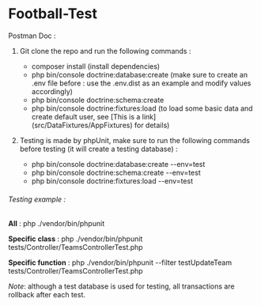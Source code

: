 # Football-Test

Postman Doc : 

1. Git clone the repo and run the following commands :
    - composer install (install dependencies)
    - php bin/console doctrine:database:create (make sure to create an .env file before : use the .env.dist as an example and modify values accordingly)
    - php bin/console doctrine:schema:create
    - php bin/console doctrine:fixtures:load (to load some basic data and create default user, see [This is a link] (src/DataFixtures/AppFixtures) for details)

2. Testing is made by phpUnit, make sure to run the following commands before testing (it will create a testing database) :
     - php bin/console doctrine:database:create --env=test
     - php bin/console doctrine:schema:create --env=test
     - php bin/console doctrine:fixtures:load --env=test

###### Testing example :

**All** : php ./vendor/bin/phpunit

**Specific class** : php ./vendor/bin/phpunit tests/Controller/TeamsControllerTest.php

**Specific function** : php ./vendor/bin/phpunit --filter testUpdateTeam tests/Controller/TeamsControllerTest.php

_Note_: although a test database is used for testing, all transactions are rollback after each test.

    
